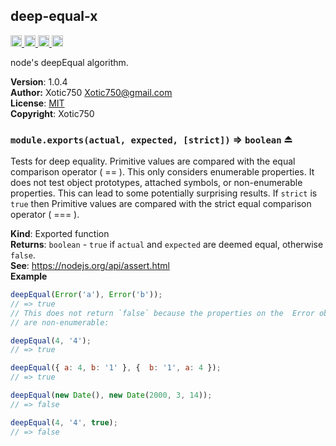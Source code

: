 <a name="module_deep-equal-x"></a>
## deep-equal-x
<a href="https://travis-ci.org/Xotic750/deep-equal-x">
<img src="https://travis-ci.org/Xotic750/deep-equal-x.svg?branch=master"
title="Travis status" alt="Travis status" height="18">
</a>

<a href="https://david-dm.org/Xotic750/deep-equal-x">
<img src="https://david-dm.org/Xotic750/deep-equal-x.svg"
title="Dependency status" alt="Dependency status" height="18"/>
</a>

<a href="https://david-dm.org/Xotic750/deep-equal-x#info=devDependencies">
<img src="https://david-dm.org/Xotic750/deep-equal-x/dev-status.svg"
title="devDependency status" alt="devDependency status" height="18"/>
</a>

<a href="https://badge.fury.io/js/deep-equal-x">
<img src="https://badge.fury.io/js/deep-equal-x.svg"
title="npm version" alt="npm version" height="18">
</a>

<br/>

node's deepEqual algorithm.

**Version**: 1.0.4  
**Author:** Xotic750 <Xotic750@gmail.com>  
**License**: [MIT](&lt;https://opensource.org/licenses/MIT&gt;)  
**Copyright**: Xotic750  
<a name="exp_module_deep-equal-x--module.exports"></a>
### `module.exports(actual, expected, [strict])` ⇒ <code>boolean</code> ⏏
Tests for deep equality. Primitive values are compared with the equal
comparison operator ( == ). This only considers enumerable properties.
It does not test object prototypes, attached symbols, or non-enumerable
properties. This can lead to some potentially surprising results. If
`strict` is `true` then Primitive values are compared with the strict
equal comparison operator ( === ).

**Kind**: Exported function  
**Returns**: <code>boolean</code> - `true` if `actual` and `expected` are deemed equal,
 otherwise `false`.  
**See**: https://nodejs.org/api/assert.html  
**Example**  
```js
deepEqual(Error('a'), Error('b'));
// => true
// This does not return `false` because the properties on the  Error object
// are non-enumerable:

deepEqual(4, '4');
// => true

deepEqual({ a: 4, b: '1' }, {  b: '1', a: 4 });
// => true

deepEqual(new Date(), new Date(2000, 3, 14));
// => false

deepEqual(4, '4', true);
// => false
```
